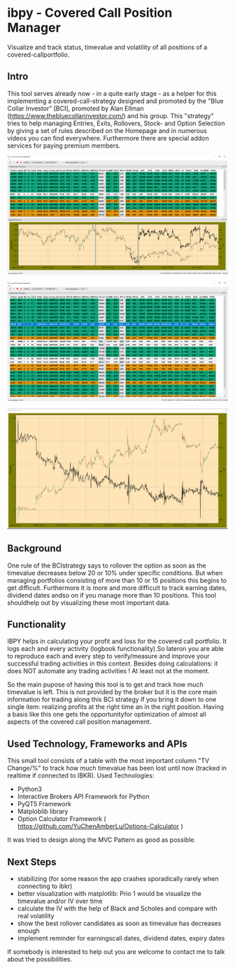 # ibpy - Covered Call Position Manager 

Visualize and track status, timevalue and volatility of all positions of a covered-callportfolio. 

## Intro
This tool serves already now - in a quite early stage - as a helper for this implementing a covered-call-strategy designed and promoted by the "Blue Collar Investor" [BCI], promoted by Alan Ellman (https://www.thebluecollarinvestor.com/) and his group.
This "strategy" tries to help managing Entries, Exits, Rollovers, Stock- and Option Selection by giving a set of rules described on the Homepage and in numerous videos you can find everywhere. Furthermore there are special addon services for paying premium members.

![screenshot](screenshots/Capture.PNG)

![screenshot](screenshots/CaptureTable.PNG)

![screenshot](screenshots/CaptureChart.PNG)

## Background
One rule of the BCIstrategy says to rollover the option as soon as the timevalue decreases below 20 or 10% under specific conditions. But when managing portfolios consisting of more than 10 or 15 positions this begins to get difficult. Furthermore it is more and more difficult to track earning dates, dividend dates andso on if you  manage more than 10 positions. This tool shouldhelp out by visualizing these most important data.

## Functionality
IBPY helps in calculating your profit and loss for the covered call portfolio. It logs each and every activity (logbook functionality).So lateron you are able to reproduce each and every step to verify/measure and improve your successful trading activities in this context. Besides doing calculations: it does NOT automate any trading activities ! At least not at the moment.

So the main pupose of having this tool is to get and track how much timevalue is left. This is not provided by the broker but it is the core main information for trading along this BCI strategy if you bring it down to one single item: realizing profits at the right time an in the right position.
Having a basis like this one gets the opportunityfor optimization of almost all aspects of the covered call position management.

## Used Technology, Frameworks and APIs
This small tool consists of a table with the most important column "TV Change/%" to track how much timevalue has been lost until now (tracked  in realtime if connected to IBKR). 
Used Technologies:

- Python3
- Interactive Brokers API Framework for Python
- PyQT5 Framework
- Matploblib library
- Option Calculator Framework ( https://github.com/YuChenAmberLu/Options-Calculator )

It was tried to design along the MVC Pattern as good as possible.

## Next Steps
- stabilizing (for some reason the app crashes sporadically rarely when connecting to ibkr)
- better visualization with matplotlib: Prio 1 would be visualize the timevalue and/or IV over time
- calculate the IV with the help of Black and Scholes and compare with real volatility
- show the best rollover candidates as soon as timevalue has decreases enough
- implement reminder for earningscall dates, dividend dates, expiry dates

If somebody is interested to help out you are welcome to contact me to talk  about the possibilities.
